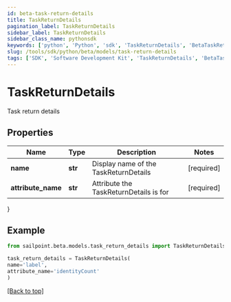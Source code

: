 ```yaml
---
id: beta-task-return-details
title: TaskReturnDetails
pagination_label: TaskReturnDetails
sidebar_label: TaskReturnDetails
sidebar_class_name: pythonsdk
keywords: ['python', 'Python', 'sdk', 'TaskReturnDetails', 'BetaTaskReturnDetails'] 
slug: /tools/sdk/python/beta/models/task-return-details
tags: ['SDK', 'Software Development Kit', 'TaskReturnDetails', 'BetaTaskReturnDetails']
---
```


# TaskReturnDetails

Task return details

## Properties

Name | Type | Description | Notes
------------ | ------------- | ------------- | -------------
**name** | **str** | Display name of the TaskReturnDetails | [required]
**attribute_name** | **str** | Attribute the TaskReturnDetails is for | [required]
}

## Example

```python
from sailpoint.beta.models.task_return_details import TaskReturnDetails

task_return_details = TaskReturnDetails(
name='label',
attribute_name='identityCount'
)

```
[[Back to top]](#) 

